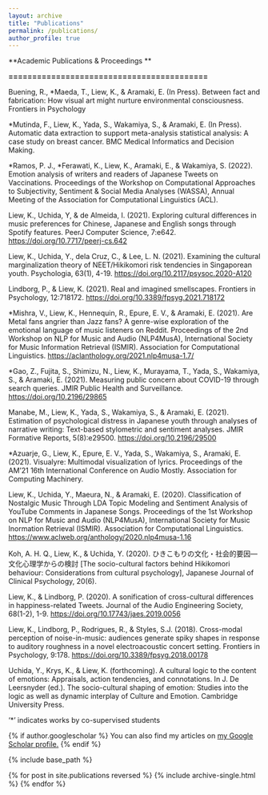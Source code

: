 ```yaml
---
layout: archive
title: "Publications"
permalink: /publications/
author_profile: true
---
```


**Academic Publications & Proceedings **

**==========================================**

Buening, R., \*Maeda, T., Liew, K., & Aramaki, E. (In Press). Between fact and fabrication: How visual art might nurture environmental consciousness. Frontiers in Psychology

\*Mutinda, F., Liew, K., Yada, S., Wakamiya, S., & Aramaki, E. (In Press). Automatic data extraction to support meta-analysis statistical analysis: A case study on breast cancer. BMC Medical Informatics and Decision Making.

\*Ramos, P. J., \*Ferawati, K., Liew, K., Aramaki, E., & Wakamiya, S. (2022). Emotion analysis of writers and readers of Japanese Tweets on Vaccinations. Proceedings of the Workshop on Computational Approaches to Subjectivity, Sentiment & Social Media Analyses (WASSA), Annual Meeting of the Association for Computational Linguistics (ACL).

Liew, K., Uchida, Y, & de Almeida, I. (2021). Exploring cultural differences in music preferences for Chinese, Japanese and English songs through Spotify features. PeerJ Computer Science, 7:e642. https://doi.org/10.7717/peerj-cs.642 

Liew, K., Uchida, Y., dela Cruz, C., & Lee, L. N. (2021). Examining the cultural marginalization theory of NEET/Hikikomori risk tendencies in Singaporean youth. Psychologia, 63(1), 4-19. https://doi.org/10.2117/psysoc.2020-A120

Lindborg, P., & Liew, K. (2021). Real and imagined smellscapes. Frontiers in Psychology, 12:718172. https://doi.org/10.3389/fpsyg.2021.718172 

\*Mishra, V., Liew, K., Hennequin, R., Epure, E. V., & Aramaki, E. (2021). Are Metal fans angrier than Jazz fans? A genre-wise exploration of the emotional language of music listeners on Reddit. Proceedings of the 2nd Workshop on NLP for Music and Audio (NLP4MusA), International Society for Music Information Retrieval (ISMIR). Association for Computational Linguistics. https://aclanthology.org/2021.nlp4musa-1.7/ 

\*Gao, Z., Fujita, S., Shimizu, N., Liew, K., Murayama, T., Yada, S., Wakamiya, S., & Aramaki, E. (2021). Measuring public concern about COVID-19 through search queries. JMIR Public Health and Surveillance. https://doi.org/10.2196/29865 

Manabe, M., Liew, K., Yada, S., Wakamiya, S., & Aramaki, E. (2021). Estimation of psychological distress in Japanese youth through analyses of narrative writing: Text-based stylometric and sentiment analyses. JMIR Formative Reports, 5(8):e29500. https://doi.org/10.2196/29500 

\*Azuarje, G., Liew, K., Epure, E. V., Yada, S., Wakamiya, S., Aramaki, E. (2021). Visualyre: Multimodal visualization of lyrics. Proceedings of the AM’21 16th International Conference on Audio Mostly. Association for Computing Machinery. 

Liew, K., Uchida, Y., Maeura, N., & Aramaki, E. (2020). Classification of Nostalgic Music Through LDA Topic Modeling and Sentiment Analysis of YouTube Comments in Japanese Songs. Proceedings of the 1st Workshop on NLP for Music and Audio (NLP4MusA), International Society for Music Inormation Retrieval (ISMIR). Association for Computational Linguistics. https://www.aclweb.org/anthology/2020.nlp4musa-1.16 

Koh, A. H. Q., Liew, K., & Uchida, Y. (2020). ひきこもりの文化・社会的要因―文化心理学からの検討 [The socio-cultural factors behind Hikikomori behaviour: Considerations from cultural psychology], Japanese Journal of Clinical Psychology, 20(6).

Liew, K., & Lindborg, P. (2020). A sonification of cross-cultural differences in happiness-related Tweets. Journal of the Audio Engineering Society, 68(1-2), 1-9. https://doi.org/10.17743/jaes.2019.0056 

Liew, K., Lindborg, P., Rodrigues, R., & Styles, S.J. (2018). Cross-modal perception of noise-in-music: audiences generate spiky shapes in response to auditory roughness in a novel electroacoustic concert setting. Frontiers in Psychology, 9:178. https://doi.org/10.3389/fpsyg.2018.00178 

Uchida, Y., Krys, K., & Liew, K. (forthcoming). A cultural logic to the content of emotions: Appraisals, action tendencies, and connotations. In J. De Leersnyder (ed.). The socio-cultural shaping of emotion: Studies into the logic as well as dynamic interplay of Culture and Emotion. Cambridge University Press.

‘\*’ indicates works by co-supervised students 



{% if author.googlescholar %}
  You can also find my articles on <u><a href="{{author.googlescholar}}">my Google Scholar profile</a>.</u>
{% endif %}

{% include base_path %}

{% for post in site.publications reversed %}
  {% include archive-single.html %}
{% endfor %}
